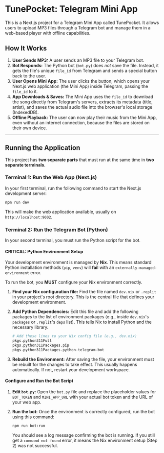 # TunePocket: Telegram Mini App

This is a Next.js project for a Telegram Mini App called TunePocket. It allows users to upload MP3 files through a Telegram bot and manage them in a web-based player with offline capabilities.

## How It Works

1.  **User Sends MP3:** A user sends an MP3 file to your Telegram bot.
2.  **Bot Responds:** The Python bot (`bot.py`) does *not* save the file. Instead, it gets the file's unique `file_id` from Telegram and sends a special button back to the user.
3.  **User Opens Mini App:** The user clicks the button, which opens your Next.js web application (the Mini App) inside Telegram, passing the `file_id` to it.
4.  **App Downloads & Saves:** The Mini App uses the `file_id` to download the song directly from Telegram's servers, extracts its metadata (title, artist), and saves the actual audio file into the browser's local storage (IndexedDB).
5.  **Offline Playback:** The user can now play their music from the Mini App, even without an internet connection, because the files are stored on their own device.

---

## Running the Application

This project has **two separate parts** that must run at the same time in **two separate terminals**.

### Terminal 1: Run the Web App (Next.js)

In your first terminal, run the following command to start the Next.js development server:

```bash
npm run dev
```

This will make the web application available, usually on `http://localhost:9002`.

### Terminal 2: Run the Telegram Bot (Python)

In your second terminal, you must run the Python script for the bot.

#### **CRITICAL: Python Environment Setup**

Your development environment is managed by **Nix**. This means standard Python installation methods (`pip`, `venv`) will **fail** with an `externally-managed-environment` error.

To run the bot, you **MUST** configure your Nix environment correctly.

1.  **Find your Nix configuration file:** Find the file named `dev.nix` or `.replit` in your project's root directory. This is the central file that defines your development environment.

2.  **Add Python Dependencies:** Edit this file and add the following packages to the list of environment packages (e.g., inside `dev.nix`'s `packages` or `.replit`'s `deps` list). This tells Nix to install Python and the necessary library.

    ```nix
    # Add these lines to your Nix config file (e.g., dev.nix)
    pkgs.python311Full
    pkgs.python311Packages.pip
    pkgs.python311Packages.python-telegram-bot
    ```

3.  **Rebuild the Environment:** After saving the file, your environment must be rebuilt for the changes to take effect. This usually happens automatically. If not, restart your development workspace.

#### **Configure and Run the Bot Script**

1.  **Edit `bot.py`:** Open the `bot.py` file and replace the placeholder values for `BOT_TOKEN` and `MINI_APP_URL` with your actual bot token and the URL of your web app.

2.  **Run the bot:** Once the environment is correctly configured, run the bot using this command:

    ```bash
    npm run bot:run
    ```

    You should see a log message confirming the bot is running. If you still get a `command not found` error, it means the Nix environment setup (Step 2) was not successful.
